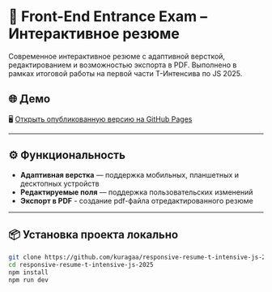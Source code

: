 # 💼 Front-End Entrance Exam – Интерактивное резюме

Современное интерактивное резюме с адаптивной версткой, редактированием и возможностью экспорта в PDF.
Выполнено в рамках итоговой работы на первой части Т-Интенсива по JS 2025.

## 🌐 Демо

🖥️ [Открыть опубликованную версию на GitHub Pages](https://kuragaa.github.io/responsive-resume-t-intensive-js-2025/)

---

## ⚙️ Функциональность

- **Адаптивная верстка** — поддержка мобильных, планшетных и десктопных устройств
- **Редактируемые поля** — поддержка пользовательских изменений
- **Экспорт в PDF** - создание pdf-файла отредактированного резюме

---

## 📦 Установка проекта локально

```bash
git clone https://github.com/kuragaa/responsive-resume-t-intensive-js-2025.git
cd responsive-resume-t-intensive-js-2025
npm install
npm run dev

